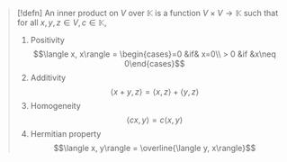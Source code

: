> [!defn]
> An inner product on $V$ over $\mathbb{K}$ is a function $V × V → \mathbb{K}$ such that for all $x, y, z \in V , c \in \mathbb{K}$,
> 1. Positivity $$\langle x, x\rangle = \begin{cases}=0 &if& x=0\\ > 0 &if &x\neq 0\end{cases}$$
> 2. Additivity  $$\langle x+y, z\rangle = \langle x, z\rangle + \langle y, z\rangle$$
> 3. Homogeneity  $$\langle cx, y\rangle = c\langle x, y\rangle$$
> 4. Hermitian property $$\langle x, y\rangle = \overline{\langle y, x\rangle}$$

